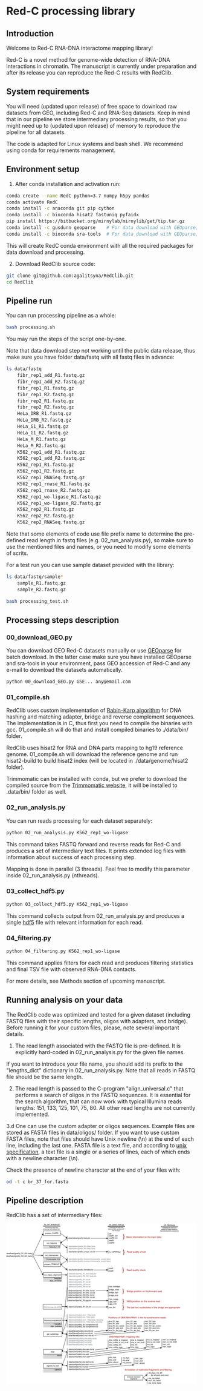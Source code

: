 # Red-C processing library

## Introduction

Welcome to Red-C RNA-DNA interactome mapping library!

Red-C is a novel method for genome-wide detection of RNA-DNA interactions in chromatin.
The manuscript is currently under preparation and after its release you can reproduce the Red-C results with RedClib.

## System requirements

You will need (updated upon release) of free space to download raw datasets from GEO, including Red-C and RNA-Seq datasets.
Keep in mind that in our pipeline we store intermediary processing results, so that you might need up to (updated upon release) of memory
to reproduce the pipeline for all datasets.

The code is adapted for Linux systems and bash shell. We recommend using conda for requirements management.

## Environment setup

1. After conda installation and activation run:

```bash
conda create --name RedC python=3.7 numpy h5py pandas
conda activate RedC
conda install -c anaconda git pip cython 
conda install -c bioconda hisat2 fastuniq pyfaidx
pip install https://bitbucket.org/mirnylab/mirnylib/get/tip.tar.gz
conda install -c gusdunn geoparse    # For data download with GEOparse; skip if not needed
conda install -c bioconda sra-tools  # For data download with GEOparse; skip if not needed
```

This will create RedC conda environment with all the required packages for data download and processing.

2. Download RedClib source code:

```bash
git clone git@github.com:agalitsyna/RedClib.git
cd RedClib
```

## Pipeline run

You can run processing pipeline as a whole:

```bash
bash processing.sh
```

You may run the steps of the script one-by-one.

Note that data download step not working until the public data release, thus make sure you have folder data/fastq with all fastq files in advance:

```bash
ls data/fastq
    fibr_rep1_add_R1.fastq.gz
    fibr_rep1_add_R2.fastq.gz
    fibr_rep1_R1.fastq.gz
    fibr_rep1_R2.fastq.gz
    fibr_rep2_R1.fastq.gz
    fibr_rep2_R2.fastq.gz
    HeLa_DRB_R1.fastq.gz
    HeLa_DRB_R2.fastq.gz
    HeLa_G1_R1.fastq.gz
    HeLa_G1_R2.fastq.gz
    HeLa_M_R1.fastq.gz
    HeLa_M_R2.fastq.gz
    K562_rep1_add_R1.fastq.gz
    K562_rep1_add_R2.fastq.gz
    K562_rep1_R1.fastq.gz
    K562_rep1_R2.fastq.gz
    K562_rep1_RNASeq.fastq.gz
    K562_rep1_rnase_R1.fastq.gz
    K562_rep1_rnase_R2.fastq.gz
    K562_rep1_wo-ligase_R1.fastq.gz
    K562_rep1_wo-ligase_R2.fastq.gz
    K562_rep2_R1.fastq.gz
    K562_rep2_R2.fastq.gz
    K562_rep2_RNASeq.fastq.gz
```

Note that some elements of code use file prefix name to determine the pre-defined read length in fastq files (e.g. 02_run_analysis.py), so make sure to use the mentioned files and names, or you need to modify some elements of scrits. 


For a test run you can use sample dataset provided with the library: 

```bash
ls data/fastq/sample*
    sample_R1.fastq.gz
    sample_R2.fastq.gz
```

```bash
bash processing_test.sh
```


## Processing steps description

### 00_download_GEO.py

You can download GEO Red-C datasets manually or use [GEOparse](https://github.com/guma44/GEOparse) for batch download.
In the latter case make sure you have installed GEOparse and sra-tools in your environment, pass GEO accession of Red-C
and any e-mail to download the datasets automatically.

```bash
python 00_download_GEO.py GSE... any@email.com
```

### 01_compile.sh

RedClib uses custom implementation of [Rabin-Karp algorithm](https://ieeexplore.ieee.org/document/5390135/) for DNA
hashing and matching adapter, bridge and reverse complement sequences. The implementation is in C, thus first you need
to compile the binaries with gcc. 01_compile.sh will do that and install compiled binaries to ./data/bin/ folder.

RedClib uses hisat2 for RNA and DNA parts mapping to hg19 reference genome. 01_compile.sh will download the
 reference genome and run hisat2-build to build hisat2 index (will be located in ./data/genome/hisat2 folder).
 
Trimmomatic can be installed with conda, but we prefer to download the compiled source from the [Trimmomatic website](http://www.usadellab.org), it will be installed to .data/bin/ folder as well. 

### 02_run_analysis.py

You can run reads processing for each dataset separately:

```bash
python 02_run_analysis.py K562_rep1_wo-ligase
```

This command takes FASTQ forward and reverse reads for Red-C and produces a set of intermediary text files.
It prints extended log files with information about success of each processing step.

Mapping is done in parallel (3 threads). Feel free to modify this parameter inside 02_run_analysis.py (nthreads).

### 03_collect_hdf5.py

```bash
python 03_collect_hdf5.py K562_rep1_wo-ligase
```

This command collects output from 02_run_analysis.py and produces a single [hdf5](https://www.hdfgroup.org/solutions/hdf5/)
file with relevant information for each read.

### 04_filtering.py

```bash
python 04_filtering.py K562_rep1_wo-ligase
```

This command applies filters for each read and produces filtering statistics and final TSV file with observed RNA-DNA contacts.

For more details, see Methods section of upcoming manuscript.

## Running analysis on your data

The RedClib code was optimized and tested for a given dataset (including FASTQ files with their specific lengths, oligos with adapters, and bridge).
Before running it for your custom files, please, note several important details.

1. The read length associated with the FASTQ file is pre-defined. It is explicitly hard-coded in 02_run_analysis.py for the given file names.

If you want to introduce your file name, you should add its prefix to the "lengths_dict" dictionary in 02_run_analysis.py. Note that all reads in FASTQ file should be the same length.

2. The read length is passed to the C-program "align_universal.c" that performs a search of oligos in the FASTQ sequences. It is essential for the search algorithm, that can now work with typical Illumina reads lengths: 151, 133, 125, 101, 75, 80. All other read lengths are not currently implemented.

3.d One can use the custom adapter or oligos sequences. Example files are stored as FASTA files in data/oligos/ folder. If you want to use custom FASTA files, note that files should have Unix newline (\n) at the end of each line, including the last one. FASTA file is a text file, and according to [unix specification](https://pubs.opengroup.org/onlinepubs/009695399/basedefs/xbd_chap03.html#tag_03_392), a text file is a single or a series of lines, each of which ends with a newline character (\n).

Check the presence of newline character at the end of your files with:
```bash
od -t c br_37_for.fasta
```

## Pipeline description

RedClib has a set of intermediary files:

<img src="img/RedC_pipeline.png"
     alt="RedC pipeline information"
     style="float: left; margin-right: 10px;" />
